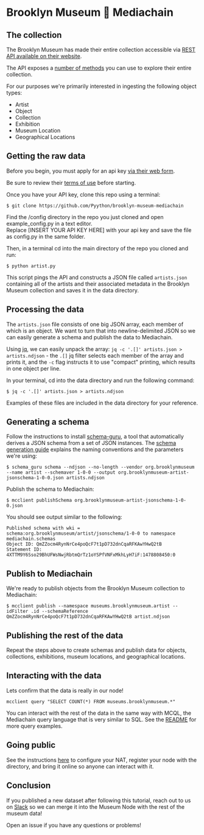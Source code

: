 # Brooklyn Museum 🎨 Mediachain

## The collection
The Brooklyn Museum has made their entire collection accessible via [REST API available on their website](https://www.brooklynmuseum.org/opencollection/api).

The API exposes a [number of methods](https://www.brooklynmuseum.org/opencollection/api) you can use to explore their entire collection.

For our purposes we're primarily interested in ingesting the following object types:
- Artist
- Object
- Collection
- Exhibition
- Museum Location
- Geographical Locations

## Getting the raw data
Before you begin, you must apply for an api key [via their web form](https://www.brooklynmuseum.org/opencollection/api/register).

Be sure to review their [terms of use](https://www.brooklynmuseum.org/opencollection/api/docs/termsofuse) before starting.

Once you have your API key, clone this repo using a terminal:
```
$ git clone https://github.com/Pyython/brooklyn-museum-mediachain
```

Find the /config directory in the repo you just cloned and open example_config.py in a text editor.  
Replace [INSERT YOUR API KEY HERE] with your api key and save the file as config.py in the same folder.

Then, in a terminal cd into the main directory of the repo you cloned and run:
```
$ python artist.py
```
This script pings the API and constructs a JSON file called `artists.json` containing all of the artists and their associated metadata in the Brooklyn Museum collection and saves it in the data directory.


## Processing the data
The `artists.json` file consists of one big JSON array, each member of which is an object. We want to turn that into newline-delimited JSON so we can easily generate a schema and publish the data to Mediachain.

Using [jq](https://stedolan.github.io/jq/), we can easily unpack the array: `jq -c '.[]' artists.json > artists.ndjson` - the `.[]` jq filter selects each member of the array and prints it, and the `-c` flag instructs it to use "compact" printing, which results in one object per line.

In your terminal, cd into the data directory and run the following command:
```
$ jq -c '.[]' artists.json > artists.ndjson
```

Examples of these files are included in the data directory for your reference.

## Generating a schema
Follow the instructions to install [schema-guru](https://github.com/mediachain/aleph/blob/master/docs/schema-generation.md), a tool that automatically derives a JSON schema from a set of JSON instances. The [schema generation guide](https://github.com/mediachain/aleph/blob/master/docs/schema-generation.md) explains the naming conventions and the parameters we're using:
```
$ schema_guru schema --ndjson --no-length --vendor org.brooklynmuseum --name artist --schemaver 1-0-0 --output org.brooklynmuseum-artist-jsonschema-1-0-0.json artists.ndjson
```

Publish the schema to Mediachain:
```
$ mcclient publishSchema org.brooklynmuseum-artist-jsonschema-1-0-0.json
```

You should see output similar to the following:
```
Published schema with wki = schema:org.brooklynmuseum/artist/jsonschema/1-0-0 to namespace mediachain.schemas
Object ID: QmZZocm4RynNrCe4poQcF7t1pD732dnCqaRFKAwYHwQ2tB
Statement ID: 4XTTM9Y6Sso29BhUFWsNwjRbtmQrTz1oYSPfVNFxMkhLyH7iF:1478808450:0
```

## Publish to Mediachain
We're ready to publish objects from the Brooklyn Museum collection to Mediachain:

```
$ mcclient publish --namespace museums.brooklynmuseum.artist --idFilter .id --schemaReference QmZZocm4RynNrCe4poQcF7t1pD732dnCqaRFKAwYHwQ2tB artist.ndjson
```

## Publishing the rest of the data
Repeat the steps above to create schemas and publish data for objects, collections, exhibitions, museum locations, and geographical locations.

## Interacting with the data
Lets confirm that the data is really in our node!

```
mcclient query "SELECT COUNT(*) FROM museums.brooklynmuseum.*"
```

You can interact with the rest of the data in the same way with MCQL, the Mediachain query language that is very similar to SQL. See the [README](https://github.com/mediachain/concat#basic-operations) for more query examples.

## Going public
See the instructions [here](https://github.com/mediachain/concat#going-public) to configure your NAT, register your node with the directory, and bring it online so anyone can interact with it.

## Conclusion
If you published a new dataset after following this tutorial, reach out to us on [Slack](http://slack.mediachain.io) so we can merge it into the Museum Node with the rest of the museum data!

Open an issue if you have any questions or problems!
